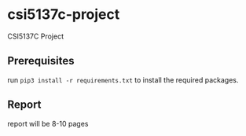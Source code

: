 # csi5137c-project
CSI5137C Project

## Prerequisites

run `pip3 install -r requirements.txt` to install the required packages.


## Report

report will be 8-10 pages
